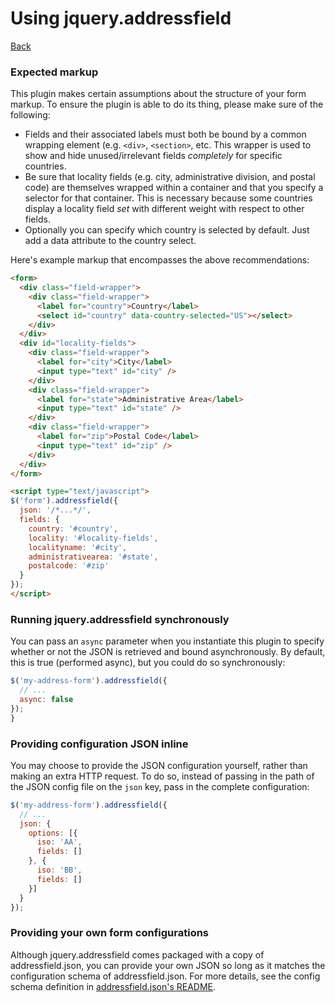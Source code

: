 # Using jquery.addressfield
[Back](../README.md)

### Expected markup

This plugin makes certain assumptions about the structure of your form markup.
To ensure the plugin is able to do its thing, please make sure of the following:

- Fields and their associated labels must both be bound by a common wrapping
  element (e.g. `<div>`, `<section>`, etc. This wrapper is used to show and hide
  unused/irrelevant fields _completely_ for specific countries.
- Be sure that locality fields (e.g. city, administrative division, and postal
  code) are themselves wrapped within a container and that you specify a
  selector for that container. This is necessary because some countries display
  a locality field _set_ with different weight with respect to other fields.
- Optionally you can specify which country is selected by default. Just add a
  data attribute to the country select.

Here's example markup that encompasses the above recommendations:

```html
<form>
  <div class="field-wrapper">
    <div class="field-wrapper">
      <label for="country">Country</label>
      <select id="country" data-country-selected="US"></select>
    </div>
  </div>
  <div id="locality-fields">
    <div class="field-wrapper">
      <label for="city">City</label>
      <input type="text" id="city" />
    </div>
    <div class="field-wrapper">
      <label for="state">Administrative Area</label>
      <input type="text" id="state" />
    </div>
    <div class="field-wrapper">
      <label for="zip">Postal Code</label>
      <input type="text" id="zip" />
    </div>
  </div>
</form>

<script type="text/javascript">
$('form').addressfield({
  json: '/*...*/',
  fields: {
    country: '#country',
    locality: '#locality-fields',
    localityname: '#city',
    administrativearea: '#state',
    postalcode: '#zip'
  }
});
</script>
```

### Running jquery.addressfield synchronously

You can pass an `async` parameter when you instantiate this plugin to specify
whether or not the JSON is retrieved and bound asynchronously. By default, this
is true (performed async), but you could do so synchronously:

```javascript
$('my-address-form').addressfield({
  // ...
  async: false
});
}
```

### Providing configuration JSON inline

You may choose to provide the JSON configuration yourself, rather than making an
extra HTTP request. To do so, instead of passing in the path of the JSON config
file on the `json` key, pass in the complete configuration:

```javascript
$('my-address-form').addressfield({
  // ...
  json: {
    options: [{
      iso: 'AA',
      fields: []
    }, {
      iso: 'BB',
      fields: []
    }]
  }
});
```

### Providing your own form configurations

Although jquery.addressfield comes packaged with a copy of addressfield.json,
you can provide your own JSON so long as it matches the configuration schema of
addressfield.json. For more details, see the config schema definition in
[addressfield.json's README](https://github.com/tableau-mkt/addressfield.json).
